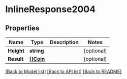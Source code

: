 # InlineResponse2004

## Properties

Name | Type | Description | Notes
------------ | ------------- | ------------- | -------------
**Height** | **string** |  | [optional] 
**Result** | [**[]Coin**](Coin.md) |  | [optional] 

[[Back to Model list]](../README.md#documentation-for-models) [[Back to API list]](../README.md#documentation-for-api-endpoints) [[Back to README]](../README.md)


